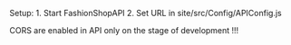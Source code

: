 Setup: 
	1. Start FashionShopAPI 
	2. Set URL in site/src/Config/APIConfig.js

CORS are enabled in API only on the stage of development !!!
